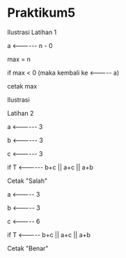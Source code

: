 # Praktikum5

Ilustrasi
Latihan 1

a <------ n - 0

max = n

if max < 0 (maka kembali ke <----- a)

cetak max

Ilustrasi

Latihan 2

a <------ 3

b <------ 3

c <------ 3

if T <------ b+c || a+c || a+b

Cetak "Salah"

a <----- 3

b <----- 3

c <----- 6

if T <----- b+c || a+c || a+b

Cetak "Benar"
